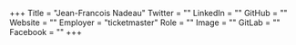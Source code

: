 +++
Title = "Jean-Francois Nadeau"
Twitter = ""
LinkedIn = ""
GitHub = ""
Website = ""
Employer = "ticketmaster"
Role = ""
Image = ""
GitLab = ""
Facebook = ""
+++
